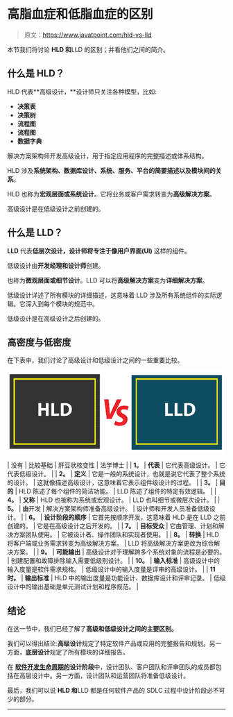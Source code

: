 # 高脂血症和低脂血症的区别

> 原文：<https://www.javatpoint.com/hld-vs-lld>

本节我们将讨论 **HLD 和**LLD 的区别；并看他们之间的简介。

## 什么是 HLD？

HLD 代表**高级设计，**设计师只关注各种模型，比如:

*   **决策表**
*   **决策树**
*   **流程图**
*   **流程图**
*   **数据字典**

解决方案架构师开发高级设计，用于指定应用程序的完整描述或体系结构。

HLD 涉及**系统架构、数据库设计、系统、服务、平台的简要描述以及模块间的关系**。

HLD 也称为**宏观层面或系统设计**。它将业务或客户需求转变为**高级解决方案**。

高级设计是在低级设计之前创建的。

## 什么是 LLD？

**LLD** 代表**低层次设计，**设计师将专注于像**用户界面(UI)** 这样的组件。

低级设计由**开发经理和设计师**创建。

也称为**微观层面或细节设计**。LLD 可以将**高级解决方案**变为**详细解决方案**。

低级设计详述了所有模块的详细描述，这意味着 LLD 涉及所有系统组件的实际逻辑。它深入到每个模块的规范中。

低级设计是在高级设计之后创建的。

## 高密度与低密度

在下表中，我们讨论了高级设计和低级设计之间的一些重要比较。

![HLD vs LLD](img/b668ef21621c058344b00da3cc5a805d.png)

| 没有 | 比较基础 | 肝豆状核变性 | 法学博士 |
| **1。** | **代表** | 它代表高级设计。 | 它代表低级设计。 |
| **2。** | **定义** | 它是一般的系统设计，也就是说它代表了整个系统的设计。 | 这就像描述高级设计，这意味着它表示组件级设计的过程。 |
| **3。** | **目的** | HLD 陈述了每个组件的简洁功能。 | LLD 陈述了组件的特定有效逻辑。 |
| **4。** | **又称** | HLD 也被称为系统或宏观设计。 | LLD 也叫细节或微层次设计。 |
| **5。** | **由**开发 | 解决方案架构师准备高级设计。 | 设计师和开发人员准备低级设计。 |
| **6。** | **设计阶段的顺序** | 它首先按顺序开发，这意味着 HLD 是在 LLD 之前创建的。 | 它是在高级设计之后开发的。 |
| **7。** | **目标受众** | 它由管理、计划和解决方案团队使用。 | 它被设计者、操作团队和实现者使用。 |
| **8。** | **转换** | HLD 将客户端或业务需求转变为高级解决方案。 | LLD 将高级解决方案更改为综合解决方案。 |
| **9。** | **可能输出** | 高级设计对于理解跨多个系统对象的流程是必要的。 | 创建配置和故障排除输入需要低级别设计。 |
| **10。** | **输入标准** | 高级设计中的输入度量是软件需求规格。 | 低级设计中的输入度量是评审的高级设计。 |
| **11 时。** | **输出标准** | HLD 中的输出度量是功能设计、数据库设计和评审记录。 | 低级设计中的输出基础是单元测试计划和程序规范。 |

## 结论

在这一节中，我们已经了解了**高级和低级设计之间的主要区别。**

我们可以得出结论:**高级设计**规定了特定软件产品或应用的完整报告和规划。另一方面，**底层设计**规定了所有模块的详细报告。

在 **[软件开发生命周期的](https://www.javatpoint.com/software-development-life-cycle)设计阶段**中，设计团队、客户团队和评审团队的成员都包括在高层设计中。另一方面，设计团队和运营团队将准备低级设计。

最后，我们可以说 **HLD 和**LLD 都是任何软件产品的 SDLC 过程中设计阶段必不可少的部分。

* * *